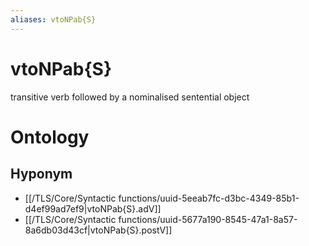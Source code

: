 ```yaml
---
aliases: vtoNPab{S}
---
```

# vtoNPab{S}

transitive verb followed by a nominalised sentential object
> 
# Ontology

## Hyponym
- [[/TLS/Core/Syntactic functions/uuid-5eeab7fc-d3bc-4349-85b1-d4ef99ad7ef9|vtoNPab{S}.adV]]
- [[/TLS/Core/Syntactic functions/uuid-5677a190-8545-47a1-8a57-8a6db03d43cf|vtoNPab{S}.postV]]